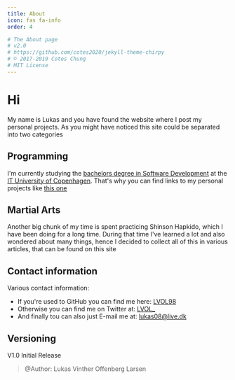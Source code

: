 ```yaml
---
title: About
icon: fas fa-info
order: 4

# The About page
# v2.0
# https://github.com/cotes2020/jekyll-theme-chirpy
# © 2017-2019 Cotes Chung
# MIT License
---
```


# Hi

My name is Lukas and you have found the website where I post my personal projects. As you might have noticed this site could be separated into two categories

## Programming

I'm currently studying the [bachelors degree in Software Development](https://en.itu.dk/programmes/bsc-programmes/software-development) at the [IT University of Copenhagen](https://en.itu.dk/). That's why you can find links to my personal projects like [this one](https://lvol98.github.io/business_card/#/)

## Martial Arts

Another big chunk of my time is spent practicing Shinson Hapkido, which I have been doing for a long time. During that time I've learned a lot and also wondered about many things, hence I decided to collect all of this in various articles, that can be found on this site

## Contact information

Various contact information:

- If you're used to GitHub you can find me here: [LVOL98](https://github.com/LVOL98)
- Otherwise you can find me on Twitter at: [LVOL_](https://twitter.com/LVOL_)
- And finally tou can also just E-mail me at: lukas08@live.dk

## Versioning

V1.0 Initial Release 
> @Author: Lukas Vinther Offenberg Larsen
